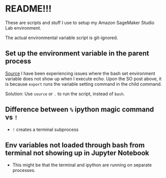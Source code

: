 # README!!!
These are scripts and stuff I use to setup my Amazon SageMaker Studio Lab environment.

The actual environmental variable script is git-ignored.

## Set up the environment variable in the parent process
[Source](https://askubuntu.com/questions/53177/bash-script-to-set-environment-variables-not-working)
I have been experiencing issues where the bash set environment variable does not show up when I execute echo.
Upon the SO post above, it is because `export` runs the variable setting command in the child command.

Solution:
Use `source` or `.` to run the script, instead of `bash`.

## Difference between `%` ipython magic command vs `!`
- `!` creates a terminal subprocess

## Env variables not loaded through bash from terminal not showing up in Jupyter Notebook
- This might be that the terminal and ipython are running on separate processes.
